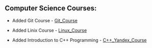 ## Computer Science Courses:


+ Added Git Course - [Git_Course](https://github.com/9weiss6/Courses/tree/master/Git/Applied%20Computer%20Science.%20Git)

+ Added Linix Course - [Linux_Course](https://github.com/9weiss6/Courses/tree/master/Linux/Introduction_to_Linux.%20Stepik.org)

+ Added Introduction to C++ Programming - [C++_Yandex_Course](https://github.com/9weiss6/Courses/tree/master/Programming/C%2B%2B/Introduction_to_C%2B%2B_programmming)






